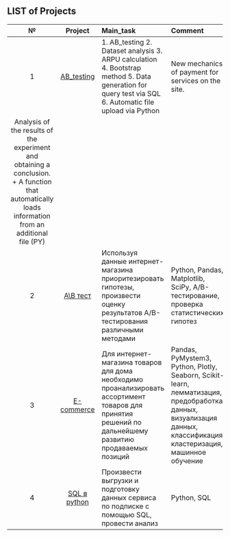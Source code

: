 ## LIST of Projects

| № | Project | Main_task | Comment |
|:---------:| :--------------------------: | :---------------------------- |:--------------------------------|
| 1  | [AB_testing](https://github.com/Goodwinvlad/Projects/tree/main/AB_testing) | 1. AB_testing 2. Dataset analysis 3. ARPU calculation 4. Bootstrap method 5. Data generation for query test via SQL 6. Automatic file upload via Python  | New mechanics of payment for services on the site.
Analysis of the results of the experiment and obtaining a conclusion. +  A function that automatically loads information from an additional file (PY) |
| 2 |[A\B тест](https://github.com/belukhin24/My_projets/tree/main/A%5CB%20тест)| Используя данные интернет-магазина приоритезировать гипотезы, произвести оценку результатов A/B-тестирования различными методами  | Python, Pandas, Matplotlib, SciPy, A/B-тестирование, проверка статистических гипотез|
| 3 | [E-commerce](https://github.com/belukhin24/My_projets/tree/main/E-commerce) | Для интернет-магазина товаров для дома необходимо проанализировать ассортимент товаров для принятия решений по дальнейшему развитию продаваемых позиций | Pandas, PyMystem3, Python, Plotly, Seaborn, Scikit-learn, лемматизация, предобработка данных, визуализация данных, классификация, кластеризация, машинное обучение|
| 4 | [SQL в python](https://github.com/belukhin24/My_projets/tree/main/SQL%20в%20python) | Произвести выгрузки и подготовку данных сервиса по подписке с помощью SQL, провести анализ | Python, SQL |
